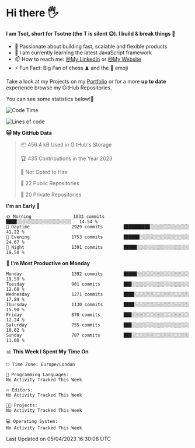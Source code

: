 # Hi there :raised_hand_with_fingers_splayed:
#### I am Tsot, short for Tsotne (the T is silent :wink:). I build & break things :space_invader:
- :telescope: Passionate about building fast, scalable and flexible products
- :seedling: I am currently learning the latest JavaScript framework 
- :mailbox: How to reach me: [@My LinkedIn](https://www.linkedin.com/in/tsotne-gvadzabia/) or [@My Website](https://tsotne.co.uk/contact)
- :zap: Fun Fact: Big Fan of chess ♟ and the 👾 emoji

Take a look at my Projects on my [Portfolio](https://tsotne.co.uk/) or for a more **up to date** experience browse my GitHub Repositories.

You can see some statistics below!:space_invader:
<!--START_SECTION:waka-->
![Code Time](http://img.shields.io/badge/Code%20Time-761%20hrs%202%20mins-blue)

![Lines of code](https://img.shields.io/badge/From%20Hello%20World%20I%27ve%20Written-4.4%20million%20lines%20of%20code-blue)

**🐱 My GitHub Data** 

> 📦 456.4 kB Used in GitHub's Storage 
 > 
> 🏆 435 Contributions in the Year 2023
 > 
> 🚫 Not Opted to Hire
 > 
> 📜 22 Public Repositories 
 > 
> 🔑 20 Private Repositories 
 > 
**I'm an Early 🐤** 

```text
🌞 Morning                1033 commits        ████░░░░░░░░░░░░░░░░░░░░░   14.54 % 
🌆 Daytime                2929 commits        ██████████░░░░░░░░░░░░░░░   41.22 % 
🌃 Evening                1753 commits        ██████░░░░░░░░░░░░░░░░░░░   24.67 % 
🌙 Night                  1391 commits        █████░░░░░░░░░░░░░░░░░░░░   19.58 % 
```
📅 **I'm Most Productive on Monday** 

```text
Monday                   1392 commits        █████░░░░░░░░░░░░░░░░░░░░   19.59 % 
Tuesday                  901 commits         ███░░░░░░░░░░░░░░░░░░░░░░   12.68 % 
Wednesday                1271 commits        ████░░░░░░░░░░░░░░░░░░░░░   17.89 % 
Thursday                 1130 commits        ████░░░░░░░░░░░░░░░░░░░░░   15.90 % 
Friday                   870 commits         ███░░░░░░░░░░░░░░░░░░░░░░   12.24 % 
Saturday                 755 commits         ███░░░░░░░░░░░░░░░░░░░░░░   10.62 % 
Sunday                   787 commits         ███░░░░░░░░░░░░░░░░░░░░░░   11.08 % 
```


📊 **This Week I Spent My Time On** 

```text
🕑︎ Time Zone: Europe/London

💬 Programming Languages: 
No Activity Tracked This Week

🔥 Editors: 
No Activity Tracked This Week

🐱‍💻 Projects: 
No Activity Tracked This Week

💻 Operating System: 
No Activity Tracked This Week
```


 Last Updated on 05/04/2023 16:30:08 UTC
<!--END_SECTION:waka-->
